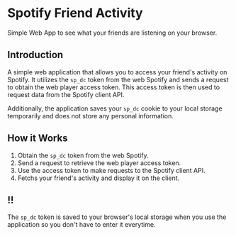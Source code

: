 # Spotify Friend Activity

Simple Web App to see what your friends are listening on your browser.

## Introduction

A simple web application that allows you to access your friend's activity on Spotify. It utilizes the `sp_dc` token from the web Spotify and sends a request to obtain the web player access token. This access token is then used to request data from the Spotify client API.

Additionally, the application saves your `sp_dc` cookie to your local storage temporarily and does not store any personal information.

## How it Works

1. Obtain the `sp_dc` token from the web Spotify.
2. Send a request to retrieve the web player access token.
3. Use the access token to make requests to the Spotify client API.
4. Fetchs your friend's activity and display it on the client.

## !!

The `sp_dc` token is saved to your browser's local storage when you use the application so you don't have to enter it everytime.
